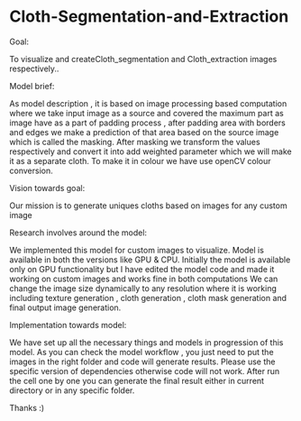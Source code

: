# Cloth-Segmentation-and-Extraction

Goal: 

To visualize and createCloth_segmentation and Cloth_extraction images respectively..

Model brief:

As model description , it is based on image processing based computation where we take input image as a source and covered the maximum part as image have as a part of padding process , after padding area with borders and edges we make a prediction of that area based on the source image which is called the masking.
After masking we transform the values respectively and convert it into add weighted parameter which we will make it as a separate cloth.
To make it in colour we have use openCV colour conversion.

Vision towards goal:

Our mission is to generate uniques cloths based on  images for any custom image

Research involves around the model:

We implemented this model for custom images to visualize.
Model is available in both the versions like GPU & CPU.
Initially the model is available only on GPU functionality but I have edited the model code and made it working on custom images and works fine in both computations
We can change the image size dynamically to any resolution where it is working including texture generation , cloth generation , cloth mask generation and final output image generation.
	
Implementation towards model:

We have set up all the necessary things and models in progression of this model.
As you can check the model workflow ,  you just need to put the images in the right folder and code will generate results.
Please use the specific version of dependencies otherwise code will not work.
After run the cell one by one you can generate the final result either in current directory or in any specific folder.

Thanks :)
